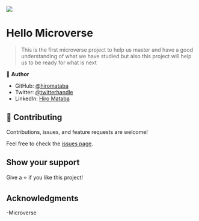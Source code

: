 ![](https://img.shields.io/badge/Microverse-blueviolet)

# Hello Microverse

> This is the first microverse project to help us master and have a good understanding of what we have studied but also this project will help us to be ready for what is next


👤 **Author**

- GitHub: [@hiromataba](https://github.com/hiromataba)
- Twitter: [@twitterhandle](https://twitter.com/MatabaHiro)
- LinkedIn: [Hiro Mataba](https://www.linkedin.com/in/hiro-mataba-1bb910209/)

## 🤝 Contributing

Contributions, issues, and feature requests are welcome!

Feel free to check the [issues page](https://github.com/hiromataba/Hello-world/issues).

## Show your support

Give a ⭐️ if you like this project!

## Acknowledgments

-Microverse

